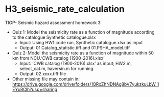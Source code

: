 # H3_seismic_rate_calculation
TIGP- Seismic hazard assessment homework 3
- Quiz 1: Model the seismicity rate as a function of magnitude according to the catalogue Synthetic catalogue.xlsx
	-   Input: Using HW1 code run,  Synthetic catalogue.xlsx as input
	-   Output: 01.Catalog_statistic.tiff and 01.PSHA_model.tiff
- Quiz 2: Model the seismicity rate as a function of magnitude within 50 km from NCU.‘CWB catalog (1900-2016).xlsx’
	-   Input: ‘CWB catalog (1900-2016).xlsx’ as input; HW2.m, select_cat.m, haversin.m for running.
	-   Output: 02.xxxx.tiff file
-	Other missing file may contain in:
	https://drive.google.com/drive/folders/1QRxZhNDNAg8bV7yukzkuLbW_1EYuBClh?usp=sharing
	
